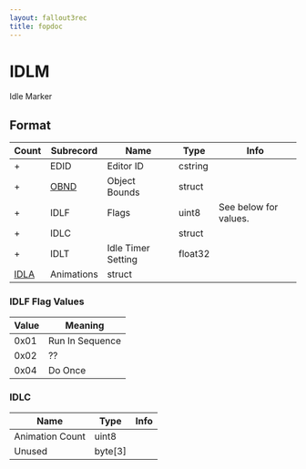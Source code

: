```yaml
---
layout: fallout3rec
title: fopdoc
---
```

IDLM
====

Idle Marker

## Format

Count | Subrecord | Name | Type | Info
------|-------|------|------|-----
+ | EDID | Editor ID | cstring |
+ | [OBND](Subrecords/OBND.md) | Object Bounds | struct |
+ | IDLF | Flags | uint8 | See below for values.
+ | IDLC | | struct |
+ | IDLT | Idle Timer Setting | float32 |
 | [IDLA](Subrecords/IDLA.md) | Animations | struct |

### IDLF Flag Values

Value | Meaning
------|--------
0x01 | Run In Sequence
0x02 | ??
0x04 | Do Once

### IDLC

Name | Type | Info
-----|------|-----
Animation Count | uint8 |
Unused | byte[3] |

